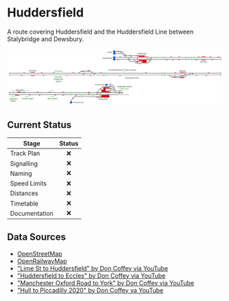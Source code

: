 # Huddersfield
A route covering Huddersfield and the Huddersfield Line between Stalybridge and Dewsbury.

![Image of Current State of Map](Images/Huddersfield.bmp)

## Current Status

| Stage         | Status        |
| ------------- |:-------------:|
| Track Plan     | :x: |
| Signalling      | :x:      |
| Naming | :x:      |
| Speed Limits | :x: |
| Distances | :x: |
| Timetable | :x: |
| Documentation | :x: |


## Data Sources

- [OpenStreetMap](https://www.openstreetmap.org/#map=11/53.6047/-1.8031)
- [OpenRailwayMap](https://www.openrailwaymap.org/)
- ["Lime St to Huddersfield" by Don Coffey via YouTube](https://youtu.be/VHRfBhr-Szc)
- ["Huddersfield to Eccles" by Don Coffey via YouTube](https://youtu.be/EXDLJiKn8zU)
- ["Manchester Oxford Road to York" by Don Coffey via YouTube](https://youtu.be/NGmIZFoh2Go)
- ["Hull to Piccadilly 2020" by Don Coffey va YouTube](https://youtu.be/XPw028OBVC4)